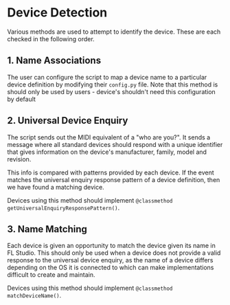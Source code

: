 
# Device Detection

Various methods are used to attempt to identify the device. These are each
checked in the following order.

## 1. Name Associations

The user can configure the script to map a device name to a particular device
definition by modifying their `config.py` file. Note that this method is
should only be used by users - device's shouldn't need this configuration by
default

## 2. Universal Device Enquiry

The script sends out the MIDI equivalent of a "who are you?". It sends a
message where all standard devices should respond with a unique identifier that
gives information on the device's manufacturer, family, model and revision.

This info is compared with patterns provided by each device. If the event
matches the universal enquiry response pattern of a device definition, then
we have found a matching device.

Devices using this method should implement
`@classmethod getUniversalEnquiryResponsePattern()`.

## 3. Name Matching

Each device is given an opportunity to match the device given its name in FL
Studio. This should only be used when a device does not provide a valid
response to the universal device enquiry, as the name of a device differs
depending on the OS it is connected to which can make implementations difficult
to create and maintain.

Devices using this method should implement
`@classmethod matchDeviceName()`.
